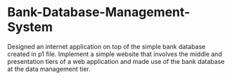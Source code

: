 # Bank-Database-Management-System
Designed an internet application on top of the simple bank database created in p1 file. Implement a simple website that involves the middle and presentation tiers of a web application and made use of the bank database at the data management tier.

